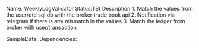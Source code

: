 Name: WeeklyLogValidator
Status:TBI
Description:1. Match the values from the user/dtd sql db with the broker trade book api
            2. Notification via telegram if there is any mismatch in the values
            3. Match the ledger from broker with user/transaction
            
SampleData:
Dependencies:
